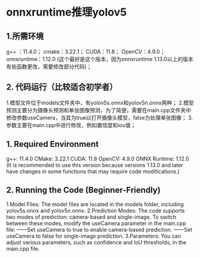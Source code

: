 # onnxruntime推理yolov5
## 1.所需环境
g++ ：11.4.0；
cmake：3.22.1；
CUDA：11.8；
OpenCV：4.9.0；
onnxruntime：1.12.0 (这个最好是这个版本，因为onnxruntime 1.13.0以上的版本有些函数更改，需要修改部分代码)；
## 2. 代码运行（比较适合初学者）
1.模型文件位于models文件夹中，有yolov5s.onnx和yolov5n.onnx两种；
2.模型预测主要分为摄像头预测和单张图像预测，为了简便，需要在main.cpp文件夹中修改参数useCamera，当其为true以打开摄像头模型，false为处理单张图像；
3.参数主要在main.cpp中进行修改，例如置信度和iou值；
## 1. Required Environment
g++: 11.4.0
CMake: 3.22.1
CUDA: 11.8
OpenCV: 4.9.0
ONNX Runtime: 1.12.0 (It is recommended to use this version because versions 1.13.0 and later have changes in some functions that may require code modifications.)
## 2. Running the Code (Beginner-Friendly)
1.Model Files: The model files are located in the models folder, including yolov5s.onnx and yolov5n.onnx.
2.Prediction Modes: The code supports two modes of prediction: camera-based and single-image. To switch between these modes, modify the useCamera parameter in the main.cpp file:
   ——Set useCamera to true to enable camera-based prediction.
   ——Set useCamera to false for single-image prediction.
3.Parameters: You can adjust various parameters, such as confidence and IoU thresholds, in the main.cpp file.
